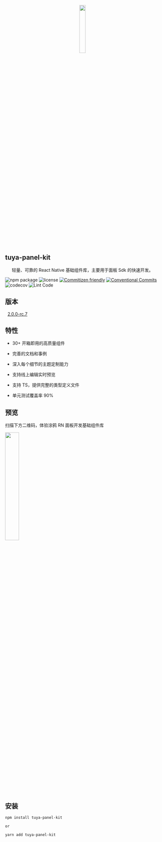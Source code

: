 <center><img src="https://images.tuyacn.com/rms-static/41166c90-1d06-11eb-808c-95024895fa97-1604319826393.png?tyName=logo.png" width="20%" height="20%" /></center>

## tuya-panel-kit

<center>轻量、可靠的 React Native 基础组件库，主要用于面板 Sdk 的快速开发。</center>

![npm package](https://img.shields.io/npm/v/tuya-panel-kit/latest.svg)
![license](https://img.shields.io/github/license/TuyaInc/tuya-panel-kit.svg)
[![Commitizen friendly](https://img.shields.io/badge/commitizen-friendly-brightgreen.svg?maxAge=2592000)](http://commitizen.github.io/cz-cli/) 
[![Conventional Commits](https://img.shields.io/badge/Conventional%20Commits-1.0.0-brightgreen.svg?maxAge=2592000)](https://conventionalcommits.org)
![codecov](https://codecov.io/gh/TuyaInc/tuya-panel-kit/branch/master/graph/badge.svg)
![Lint Code](https://github.com/TuyaInc/tuya-panel-kit/workflows/Lint%20Code/badge.svg)

## 版本

&nbsp;&nbsp;[2.0.0-rc.7](https://github.com/TuyaInc/tuya-panel-kit/tree/v2.0.0-rc.7)

## 特性

- 30+ 开箱即用的高质量组件

- 完善的文档和事例

- 深入每个细节的主题定制能力

- 支持线上编辑实时预览

- 支持 TS，提供完整的类型定义文件

- 单元测试覆盖率 90%

## 预览

扫描下方二维码，体验涂鸦 RN 面板开发基础组件库

 <img src="https://images.tuyacn.com/rms-static/6186c8f0-1d04-11eb-8913-b53cc9e03c9c-1604319021823.png?tyName=comom.png" width="30%" height="30%" />

## 安装

```shell
npm install tuya-panel-kit

or

yarn add tuya-panel-kit
```
